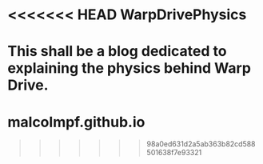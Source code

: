 <<<<<<< HEAD
WarpDrivePhysics
================

This shall be a blog dedicated to
explaining the physics behind
Warp Drive. 
=======
malcolmpf.github.io
===================
>>>>>>> 98a0ed631d2a5ab363b82cd588501638f7e93321
